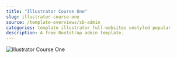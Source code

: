 ```yaml
---
title: "Illustrator Course One"
slug: illustrator-course-one
source: /template-overviews/sb-admin
categories: template illustrator full-websites unstyled popular
description: A free Bootstrap admin template.
---
```


<img src="http://sbootstrap.BootstrapBasec.netdna-cdn.com/assets/img/templates/sb-admin.jpg" class="img-responsive" alt="Illustrator Course One">